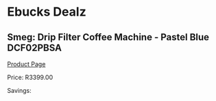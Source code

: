 
# Ebucks Dealz
## Smeg: Drip Filter Coffee Machine - Pastel Blue DCF02PBSA
[Product Page](https://www.ebucks.com/web/shop/productSelected.do?prodId=1158881399&catId=1196428103)

Price: R3399.00

Savings: 


	